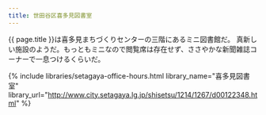 ```yaml
---
title: 世田谷区喜多見図書室
---
```


{{ page.title }}は喜多見まちづくりセンターの三階にあるミニ図書館だ。
真新しい施設のようだ。もっともミニなので閲覧席は存在せず、ささやかな新聞雑誌コーナーで一息つけるくらいだ。

{% include libraries/setagaya-office-hours.html
    library_name="喜多見図書室"
    library_url="http://www.city.setagaya.lg.jp/shisetsu/1214/1267/d00122348.html" %}
